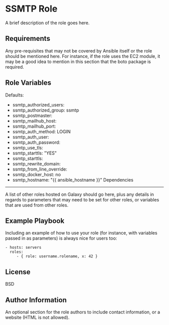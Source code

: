 SSMTP Role
=========

A brief description of the role goes here.

Requirements
------------

Any pre-requisites that may not be covered by Ansible itself or the role should be mentioned here. For instance, if the role uses the EC2 module, it may be a good idea to mention in this section that the boto package is required.

Role Variables
--------------
Defaults:
* ssmtp_authorized_users:
* ssmtp_authorized_group: ssmtp
* ssmtp_postmaster:
* ssmtp_mailhub_host:
* ssmtp_mailhub_port:
* ssmtp_auth_method: LOGIN
* ssmtp_auth_user:
* ssmtp_auth_password:
* ssmtp_use_tls:
* ssmtp_starttls: "YES"
* ssmtp_starttls:
* ssmtp_rewrite_domain:
* ssmtp_from_line_override:
* ssmtp_docker_host: no
* ssmtp_hostname: "{{ ansible_hostname }}"
Dependencies
------------

A list of other roles hosted on Galaxy should go here, plus any details in regards to parameters that may need to be set for other roles, or variables that are used from other roles.

Example Playbook
----------------

Including an example of how to use your role (for instance, with variables passed in as parameters) is always nice for users too:

    - hosts: servers
      roles:
         - { role: username.rolename, x: 42 }

License
-------

BSD

Author Information
------------------

An optional section for the role authors to include contact information, or a website (HTML is not allowed).
